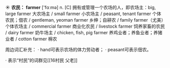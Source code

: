 ☀ <span class="category">**农民：**</span>
<span class="vocabulary">**farmer**</span> ['fɑːmə] 
<span class="definition">n. [C] 拥有或管理一个农场的人，即农场主：</span>big, large farmer 大农场主 / small farmer 小农场主 / peasant, tenant farmer 个体农民；佃农 / gentleman, yeoman farmer 乡绅；自耕农 / family farmer（尤美）个体农场主 / commercial farmer 商业化农民 / livestock farmer 饲养家畜的农民 / dairy farmer 奶牛场主 / chicken, fish, pig farmer 养鸡业者；养鱼业者；养猪业者 / cotton farmer 棉农

周边词汇补充：
· hand可表示农场的体力劳动者；
· peasant可表示佃农。

· 表示“村民”的词群见[[16村民 父老]]
